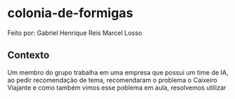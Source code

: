 # colonia-de-formigas

Feito por:
Gabriel Henrique Reis
Marcel Losso

## Contexto
Um membro do grupo trabalha em uma empresa que possui um time de IA, ao pedir recomendação de tema, 
recomendaram o problema o Caixeiro Viajante e como também vimos esse poblema em aula, resolvemos utilizar
